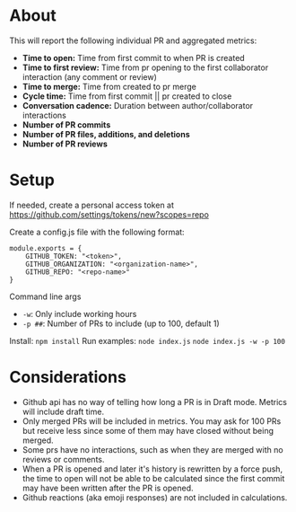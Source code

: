 
# About

This will report the following individual PR and aggregated metrics:

* **Time to open:** Time from first commit to when PR is created
* **Time to first review:** Time from pr opening to the first collaborator interaction (any comment or review)
* **Time to merge:** Time from created to pr merge
* **Cycle time:** Time from first commit || pr created to close
* **Conversation cadence:** Duration between author/collaborator interactions
* **Number of PR commits**
* **Number of PR files, additions, and deletions**
* **Number of PR reviews**

  

# Setup

If needed, create a personal access token at https://github.com/settings/tokens/new?scopes=repo

  

Create a config.js file with the following format:

```
module.exports = {
	GITHUB_TOKEN: "<token>",
	GITHUB_ORGANIZATION: "<organization-name>",
	GITHUB_REPO: "<repo-name>"
}
```

Command line args
* `-w`: Only include working hours
* `-p ##`: Number of PRs to include (up to 100, default 1) 

Install: `npm install`
Run examples: 
`node index.js`
`node index.js -w -p 100`

# Considerations
* Github api has no way of telling how long a PR is in Draft mode. Metrics will include draft time.
* Only merged PRs will be included in metrics. You may ask for 100 PRs but receive less since some of them may have closed without being merged.
* Some prs have no interactions, such as when they are merged with no reviews or comments.
* When a PR is opened and later it's history is rewritten by a force push, the time to open will not be able to be calculated since the first commit may have been written after the PR is opened.
* Github reactions (aka emoji responses) are not included in calculations.